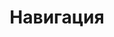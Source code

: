 ---
  title: "Навигация"
  nav: [
    {
      title: 'Главная',
      link: '/'
    },
    {
      title: 'Доклады',
      link: '/presentation'
    },
    {
      title: 'Контакты',
      link: '/contacts'
    }
  ]
---